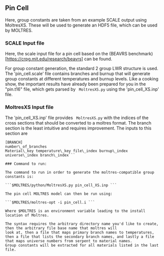 ## Pin Cell

Here, group constants are taken from an example SCALE output using MoltresXS. 
These will be used to generate an HDF5 file, which can be used by MOLTRES. 


### SCALE Input file

Here, the scale input file for a pin cell based on the (BEAVRS benchmark) 
[https://crpg.mit.edu/research/beavrs] can be found.

For group constant generation, the standard 2 group LWR structure is used.
The 'pin\_cell.scale' file contains branches and burnup that will generate group constants at different temperatures and burnup levels.
Like a cooking show, the important results have already been prepared for you in the "pin.t16" file, which
gets parsed by ``` MoltresXS.py``` using the 'pin_cell_XS.inp' file.

### MoltresXS Input file

The 'pin_cell_XS.inp' file provides ``` MoltresXS.py``` with the indices of the cross sections that should be converted to a moltres format.
The branch section is the least intuitive and requires improvement. The inputs to this section are

```
[BRANCH]
number\_of_branches
Material\_key temperature\_key file\_index burnup\_index universe\_index branch\_index```

### Command to run:

The command to run in order to generate the moltres-compatible group constants is:

```$MOLTRES/python/MoltresXS.py pin_cell_XS.inp ```

The pin cell MOLTRES model can then be run using:

```$MOLTRES/moltres-opt -i pin_cell.i ```

Where $MOLTRES is an environment variable leading to the install location of Moltres. 

The syntax requires the arbitrary directory name you'd like to create, then the arbitrary file base name that moltres will
look at, then a file that maps primary branch names to temperatures, then a file that lists the secondary branch names, and lastly a file that maps universe numbers from serpent to material names. 
Group constants will be extracted for all materials listed in the last file.


